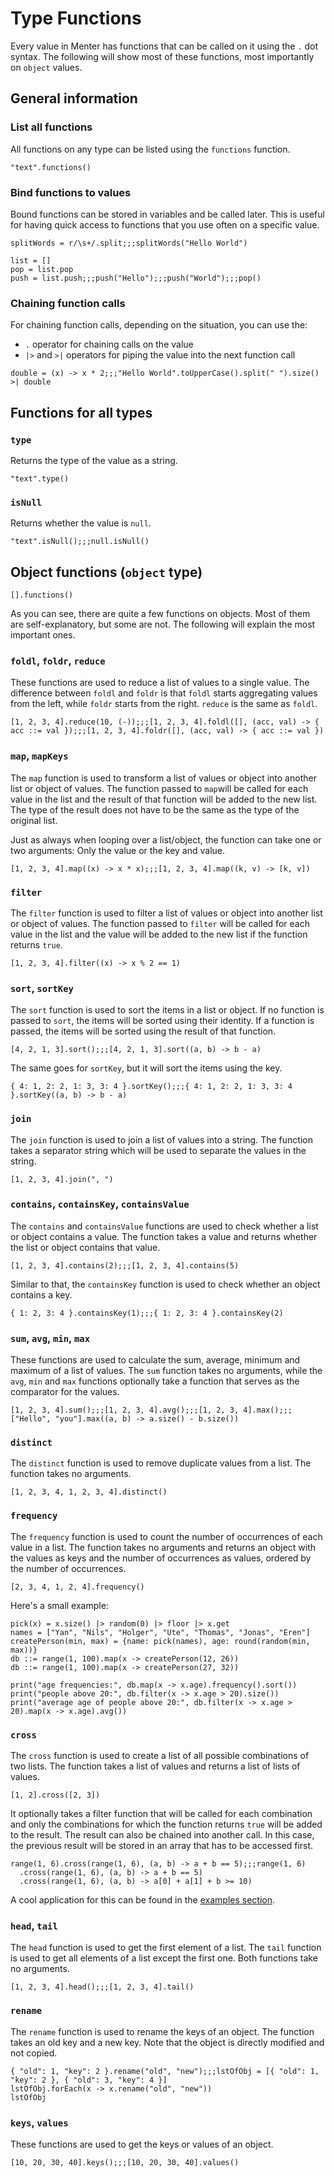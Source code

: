 # Type Functions

Every value in Menter has functions that can be called on it using the `.` dot syntax. The following will show most of
these functions, most importantly on `object` values.

## General information

### List all functions

All functions on any type can be listed using the `functions` function.

```result=[toLowerCase, isEmpty, replace, replaceFirst, hasText, matches, replaceAll, substring, lastIndexOf, contains, split, size, trim, equals, endsWith, toUpperCase, equalsIgnoreCase, indexOf, charAt, startsWith]
"text".functions()
```

### Bind functions to values

Bound functions can be stored in variables and be called later. This is useful for having quick access to functions that
you use often on a specific value.

```result=<<lambda>>;;;[Hello, World]
splitWords = r/\s+/.split;;;splitWords("Hello World")
```

```result=<<lambda>>;;;[Hello];;;[Hello, World];;;World
list = []
pop = list.pop
push = list.push;;;push("Hello");;;push("World");;;pop()
```

### Chaining function calls

For chaining function calls, depending on the situation, you can use the:

- `.` operator for chaining calls on the value
- `|>` and `>|` operators for piping the value into the next function call

```result=(x) -> { x * 2 };;;4
double = (x) -> x * 2;;;"Hello World".toUpperCase().split(" ").size() >| double 
```

## Functions for all types

### `type`

Returns the type of the value as a string.

```result=string
"text".type()
```

### `isNull`

Returns whether the value is `null`.

```result=false;;;true
"text".isNull();;;null.isNull()
```

## Object functions (`object` type)

```result=[foldr, keys, values, distinct, sum, containsValue, frequency, pop, head, avg, min, removeKey, get, foldl, join, map, reduce, filterKeys, max, containsKey, tail, cross, mapKeys, sort, push, filter, entries, contains, sortKey, size, rename, retainKey]
[].functions()
```

As you can see, there are quite a few functions on objects. Most of them are self-explanatory, but some are not.
The following will explain the most important ones.

### `foldl`, `foldr`, `reduce`

These functions are used to reduce a list of values to a single value. The difference between `foldl` and `foldr` is
that `foldl` starts aggregating values from the left, while `foldr` starts from the right. `reduce` is the same as
`foldl`.

```result=10;;;6
[1, 2, 3, 4].reduce(10, (-));;;[1, 2, 3, 4].foldl([], (acc, val) -> { acc ::= val });;;[1, 2, 3, 4].foldr([], (acc, val) -> { acc ::= val })
```

### `map`, `mapKeys`

The `map` function is used to transform a list of values or object into another list or object of values. The function
passed to `map`will be called for each value in the list and the result of that function will be added to the new list.
The type of the result does not have to be the same as the type of the original list.

Just as always when looping over a list/object, the function can take one or two arguments: Only the value or the key
and value.

```result=[1, 4, 9, 16]
[1, 2, 3, 4].map((x) -> x * x);;;[1, 2, 3, 4].map((k, v) -> [k, v])
```

### `filter`

The `filter` function is used to filter a list of values or object into another list or object of values. The function
passed to `filter` will be called for each value in the list and the value will be added to the new list if the function
returns `true`.

```result=[1, 3]
[1, 2, 3, 4].filter((x) -> x % 2 == 1)
```

### `sort`, `sortKey`

The `sort` function is used to sort the items in a list or object. If no function is passed to `sort`, the items will be
sorted using their identity. If a function is passed, the items will be sorted using the result of that function.

```result=[1, 2, 3, 4];;;[4, 3, 2, 1]
[4, 2, 1, 3].sort();;;[4, 2, 1, 3].sort((a, b) -> b - a)
```

The same goes for `sortKey`, but it will sort the items using the key.

```result=[1, 2, 3, 4];;;[4, 3, 2, 1]
{ 4: 1, 2: 2, 1: 3, 3: 4 }.sortKey();;;{ 4: 1, 2: 2, 1: 3, 3: 4 }.sortKey((a, b) -> b - a)
```

### `join`

The `join` function is used to join a list of values into a string. The function takes a separator string which will be
used to separate the values in the string.

```result=1, 2, 3, 4
[1, 2, 3, 4].join(", ")
```

### `contains`, `containsKey`, `containsValue`

The `contains` and `containsValue` functions are used to check whether a list or object contains a value. The function
takes a value and returns whether the list or object contains that value.

```result=true;;;false
[1, 2, 3, 4].contains(2);;;[1, 2, 3, 4].contains(5)
```

Similar to that, the `containsKey` function is used to check whether an object contains a key.

```result=true;;;false
{ 1: 2, 3: 4 }.containsKey(1);;;{ 1: 2, 3: 4 }.containsKey(2)
```

### `sum`, `avg`, `min`, `max`

These functions are used to calculate the sum, average, minimum and maximum of a list of values. The `sum` function
takes no arguments, while the `avg`, `min` and `max` functions optionally take a function that serves as the comparator
for the values.

```result=10;;;2.5;;;1;;;Hello
[1, 2, 3, 4].sum();;;[1, 2, 3, 4].avg();;;[1, 2, 3, 4].max();;;["Hello", "you"].max((a, b) -> a.size() - b.size())
```

### `distinct`

The `distinct` function is used to remove duplicate values from a list. The function takes no arguments.

```result=[1, 2, 3, 4]
[1, 2, 3, 4, 1, 2, 3, 4].distinct()
```

### `frequency`

The `frequency` function is used to count the number of occurrences of each value in a list. The function takes no
arguments and returns an object with the values as keys and the number of occurrences as values, ordered by the number
of occurrences.

```result={4: 2, 2: 2, 1: 1, 3: 1}
[2, 3, 4, 1, 2, 4].frequency()
```

Here's a small example:

```result=# requires server
pick(x) = x.size() |> random(0) |> floor |> x.get
names = ["Yan", "Nils", "Holger", "Ute", "Thomas", "Jonas", "Eren"]
createPerson(min, max) = {name: pick(names), age: round(random(min, max))}
db ::= range(1, 100).map(x -> createPerson(12, 26))
db ::= range(1, 100).map(x -> createPerson(27, 32))

print("age frequencies:", db.map(x -> x.age).frequency().sort())
print("people above 20:", db.filter(x -> x.age > 20).size())
print("average age of people above 20:", db.filter(x -> x.age > 20).map(x -> x.age).avg())
```

### `cross`

The `cross` function is used to create a list of all possible combinations of two lists. The function takes a list of
values and returns a list of lists of values.

```result=[[1, 2], [1, 3], [2, 2], [2, 3]]
[1, 2].cross([2, 3])
```

It optionally takes a filter function that will be called for each combination and only the combinations for which the
function returns `true` will be added to the result. The result can also be chained into another call. In this case, the
previous result will be stored in an array that has to be accessed first.

```result=[[1, 4], [2, 3], [3, 2], [4, 1]];;;[[1, 4, 5], [1, 4, 6], [2, 3, 5], [2, 3, 6], [3, 2, 5], [3, 2, 6], [4, 1, 5], [4, 1, 6]]
range(1, 6).cross(range(1, 6), (a, b) -> a + b == 5);;;range(1, 6)
  .cross(range(1, 6), (a, b) -> a + b == 5)
  .cross(range(1, 6), (a, b) -> a[0] + a[1] + b >= 10)
```

A cool application for this can be found in the [examples section](Advanced_examples.html).

### `head`, `tail`

The `head` function is used to get the first element of a list. The `tail` function is used to get all elements of a
list
except the first one. Both functions take no arguments.

```result=1;;;[2, 3, 4]
[1, 2, 3, 4].head();;;[1, 2, 3, 4].tail()
```

### `rename`

The `rename` function is used to rename the keys of an object. The function takes an old key and a new key. Note that
the object is directly modified and not copied.

```result={new: 1, key: 2};;;[{key: 2, new: 1}, {key: 4, new: 3}]
{ "old": 1, "key": 2 }.rename("old", "new");;;lstOfObj = [{ "old": 1, "key": 2 }, { "old": 3, "key": 4 }]
lstOfObj.forEach(x -> x.rename("old", "new"))
lstOfObj
```

### `keys`, `values`

These functions are used to get the keys or values of an object.

```result=[0, 1, 2, 3];;;[10, 20, 30, 40]
[10, 20, 30, 40].keys();;;[10, 20, 30, 40].values()
```
